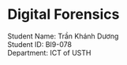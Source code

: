 # Digital Forensics

Student Name: Trần Khánh Dương \
Student ID: BI9-078 \
Department: ICT of USTH
